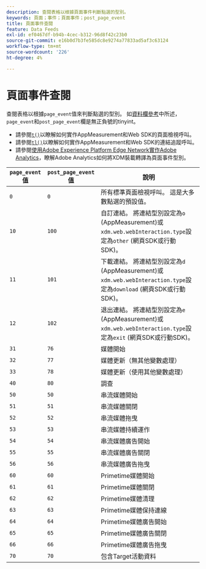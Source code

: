 ```yaml
---
description: 查閱表格以根據頁面事件判斷點選的型別。
keywords: 頁面；事件；頁面事件；post_page_event
title: 頁面事件查閱
feature: Data Feeds
exl-id: ef0467df-b94b-4cec-b312-96d8f42c23b0
source-git-commit: e16b0d7b3fe585dc8e9274a77833ad5af3c63124
workflow-type: tm+mt
source-wordcount: '226'
ht-degree: 4%

---
```


# 頁面事件查閱

查閱表格以根據`page_event`值來判斷點選的型別。 如[資料欄參考](datafeeds-reference.md)中所述，`page_event`和`post_page_event`欄是無正負號的tinyint。

* 請參閱[`t()`](/help/implement/vars/functions/t-method.md)以瞭解如何實作AppMeasurement和Web SDK的頁面檢視呼叫。
* 請參閱[`tl()`](/help/implement/vars/functions/tl-method.md)以瞭解如何實作AppMeasurement和Web SDK的連結追蹤呼叫。
* 請參閱[使用Adobe Experience Platform Edge Network實作Adobe Analytics](/help/implement/aep-edge/overview.md)，瞭解Adobe Analytics如何將XDM裝載轉譯為頁面事件型別。

| `page_event` 值 | `post_page_event` 值 | 說明 |
| --- | --- | --- |
| `0` | `0` | 所有標準頁面檢視呼叫。 這是大多數點選的預設值。 |
| `10` | `100` | 自訂連結。 將連結型別設定為`o` (AppMeasurement)或`xdm.web.webInteraction.type`設定為`other` (網頁SDK或行動SDK)。 |
| `11` | `101` | 下載連結。 將連結型別設定為`d` (AppMeasurement)或`xdm.web.webInteraction.type`設定為`download` (網頁SDK或行動SDK)。 |
| `12` | `102` | 退出連結。 將連結型別設定為`e` (AppMeasurement)或`xdm.web.webInteraction.type`設定為`exit` (網頁SDK或行動SDK)。 |
| `31` | `76` | 媒體開始 |
| `32` | `77` | 媒體更新（無其他變數處理） |
| `33` | `78` | 媒體更新（使用其他變數處理） |
| `40` | `80` | 調查 |
| `50` | `50` | 串流媒體開始 |
| `51` | `51` | 串流媒體關閉 |
| `52` | `52` | 串流媒體拖曳 |
| `53` | `53` | 串流媒體持續運作 |
| `54` | `54` | 串流媒體廣告開始 |
| `55` | `55` | 串流媒體廣告關閉 |
| `56` | `56` | 串流媒體廣告拖曳 |
| `60` | `60` | Primetime媒體開始 |
| `61` | `61` | Primetime媒體關閉 |
| `62` | `62` | Primetime媒體清理 |
| `63` | `63` | Primetime媒體保持連線 |
| `64` | `64` | Primetime媒體廣告開始 |
| `65` | `65` | Primetime媒體廣告關閉 |
| `66` | `66` | Primetime媒體廣告拖曳 |
| `70` | `70` | 包含Target活動資料 |
